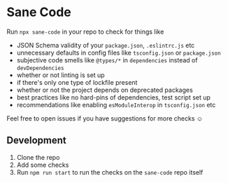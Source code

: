 # Sane Code

Run `npx sane-code` in your repo to check for things like

- JSON Schema validity of your `package.json`, `.eslintrc.js` etc
- unnecessary defaults in config files like `tsconfig.json` or `package.json`
- subjective code smells like `@types/*` in `dependencies` instead of `devDependencies`
- whether or not linting is set up
- if there's only one type of lockfile present
- whether or not the project depends on deprecated packages
- best practices like no hard-pins of dependencies, test script set up
- recommendations like enabling `esModuleInterop` in `tsconfig.json` etc

Feel free to open issues if you have suggestions for more checks :relaxed:

## Development

1. Clone the repo
2. Add some checks
3. Run `npm run start` to run the checks on the `sane-code` repo itself
